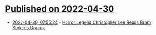 # [Published on 2022-04-30](index.md)

* [2022-04-30, 07:55:24](https://news.ycombinator.com/item?id=31214195) - [Horror Legend Christopher Lee Reads Bram Stoker's Dracula](https://www.openculture.com/2015/11/english-horror-legend-christopher-lee-reads-a-graphic-novel-adaptation-of-bram-stokers-dracula.html)
